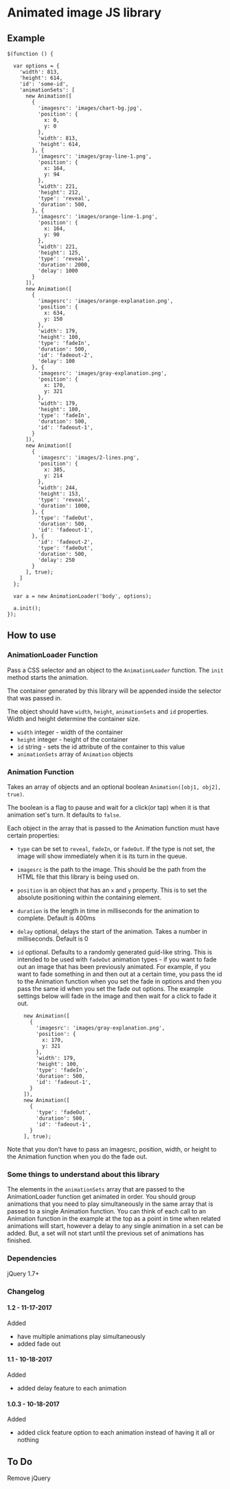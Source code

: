 # Animated image JS library
## Example
    $(function () {

      var options = {
        'width': 813,
        'height': 614,
        'id': 'some-id',
        'animationSets': [
          new Animation([
            {
              'imagesrc': 'images/chart-bg.jpg',
              'position': {
                x: 0,
                y: 0
              },
              'width': 813,
              'height': 614,
            }, {
              'imagesrc': 'images/gray-line-1.png',
              'position': {
                x: 164,
                y: 94
              },
              'width': 221,
              'height': 212,
              'type': 'reveal',
              'duration': 500,
            }, {
              'imagesrc': 'images/orange-line-1.png',
              'position': {
                x: 164,
                y: 90
              },
              'width': 221,
              'height': 125,
              'type': 'reveal',
              'duration': 2000,
              'delay': 1000
            }
          ]),
          new Animation([
            {
              'imagesrc': 'images/orange-explanation.png',
              'position': {
                x: 634,
                y: 150
              },
              'width': 179,
              'height': 100,
              'type': 'fadeIn',
              'duration': 500,
              'id': 'fadeout-2',
              'delay': 100
            }, {
              'imagesrc': 'images/gray-explanation.png',
              'position': {
                x: 170,
                y: 321
              },
              'width': 179,
              'height': 100,
              'type': 'fadeIn',
              'duration': 500,
              'id': 'fadeout-1',
            }
          ]),
          new Animation([
            {
              'imagesrc': 'images/2-lines.png',
              'position': {
                x: 385,
                y: 214
              },
              'width': 244,
              'height': 153,
              'type': 'reveal',
              'duration': 1000,
            }, {
              'type': 'fadeOut',
              'duration': 500,
              'id': 'fadeout-1',
            }, {
              'id': 'fadeout-2',
              'type': 'fadeOut',
              'duration': 500,
              'delay': 250
            }
          ], true);
        ]
      };

      var a = new AnimationLoader('body', options);

      a.init();
    });
## How to use
### AnimationLoader Function
Pass a CSS selector and an object to the `AnimationLoader` function. The `init` method starts the animation.

The container generated by this library will be appended inside the selector that was passed in.

The object should have `width`, `height`, `animationSets` and `id` properties. Width and height determine the container size.

- `width` integer - width of the container
- `height` integer - height of the container
- `id` string - sets the id attribute of the container to this value
- `animationSets` array of `Animation` objects

### Animation Function

Takes an array of objects and an optional boolean `Animation([obj1, obj2], true)`.

The boolean is a flag to pause and wait for a click(or tap) when it is that animation set's turn. It defaults to `false`.

Each object in the array that is passed to the Animation function must have certain properties:

  - `type` can be set to `reveal`, `fadeIn`, or `fadeOut`. If the type is not set, the image will show immediately when it is its turn in the queue.
  - `imagesrc` is the path to the image. This should be the path from the HTML file that this library is being used on.
  - `position` is an object that has an `x` and `y` property. This is to set the absolute positioning within the containing element.
  - `duration` is the length in time in milliseconds for the animation to complete. Default is 400ms
  - `delay` optional, delays the start of the animation. Takes a number in milliseconds. Default is 0
  - `id` optional. Defaults to a randomly generated guid-like string. This is intended to be used with `fadeOut` animation types - if you want to fade out an image that has been previously animated. For example, if you want to fade something in and then out at a certain time, you pass the id to the Animation function when you set the fade in options and then you pass the same id when you set the fade out options. The example settings below will fade in the image and then wait for a click to fade it out.

          new Animation([
            {
              'imagesrc': 'images/gray-explanation.png',
              'position': {
                x: 170,
                y: 321
              },
              'width': 179,
              'height': 100,
              'type': 'fadeIn',
              'duration': 500,
              'id': 'fadeout-1',
            }
          ]),
          new Animation([
            {
              'type': 'fadeOut',
              'duration': 500,
              'id': 'fadeout-1',
            }
          ], true);

Note that you don't have to pass an imagesrc, position, width, or height to the Animation function when you do the fade out.

### Some things to understand about this library

The elements in the `animationSets` array that are passed to the AnimationLoader function get animated in order. You should group animations that you need to play simultaneously in the same array that is passed to a single Animation function. You can think of each call to an Animation function in the example at the top as a point in time when related animations will start, however a delay to any single animation in a set can be added. But, a set will not start until the previous set of animations has finished.

### Dependencies

jQuery 1.7+

### Changelog

#### 1.2 - 11-17-2017
Added
- have multiple animations play simultaneously
- added fade out

#### 1.1 - 10-18-2017
Added
- added delay feature to each animation

#### 1.0.3 - 10-18-2017
Added
- added click feature option to each animation instead of having it all or nothing

## To Do
Remove jQuery
